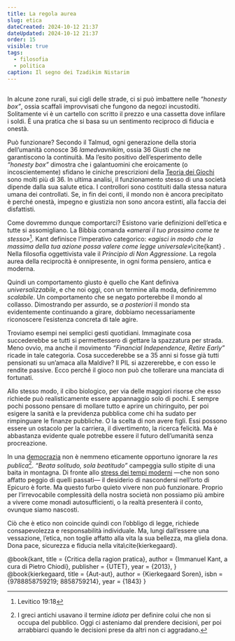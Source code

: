 ```yaml
---
title: La regola aurea
slug: etica
dateCreated: 2024-10-12 21:37
dateUpdated: 2024-10-12 21:37
order: 15
visible: true
tags:
  - filosofia
  - politica
caption: Il segno dei Tzadikim Nistarim
---
```


##

<span class="newthought">In alcune</span> zone rurali, sui cigli delle strade, ci si può imbattere nelle _“honesty box”_, ossia scaffali improvvisati che fungono da negozi  incustoditi. Solitamente vi è un cartello con scritto il prezzo e una cassetta dove infilare i soldi. È una pratica che si basa su un sentimento reciproco di fiducia e onestà.

Può funzionare? Secondo il Talmud, ogni generazione della storia dell’umanità conosce 36 _lamedvavnikim_, ossia 36 Giusti che ne garantiscono la continuità. Ma l’esito positivo dell’esperimento delle _“honesty box”_ dimostra che i galantuomini che eroicamente (o incoscientemente) sfidano le ciniche prescrizioni della [Teoria dei Giochi](/notes/dilemma/) sono molti più di 36. In ultima analisi, il funzionamento stesso di una società dipende dalla sua salute etica. I controllori sono costituiti dalla stessa natura umana dei controllati. Se, in fin dei conti, il mondo non è ancora precipitato è perché onestà, impegno e giustizia non sono ancora estinti, alla faccia dei disfattisti.

Come dovremmo dunque comportarci? Esistono varie definizioni dell’etica e tutte si assomigliano. La Bibbia comanda _«amerai il tuo prossimo come te stesso»_[^1]. Kant definisce l’imperativo categorico: _«agisci in modo che la massima della tua azione possa valere come legge universale»_\cite{kant} . Nella filosofia oggettivista vale il _Principio di Non Aggressione_. La regola aurea della reciprocità è onnipresente, in ogni forma pensiero, antica e moderna.

[^1]: Levitico 19:18

Quindi un comportamento giusto è quello che Kant definiva _universalizzabile_, e che noi oggi, con un termine alla moda, definiremmo _scalabile_. Un comportamento che se negato porterebbe il mondo al collasso. Dimostrando per assurdo, se _a posteriori_ il mondo sta evidentemente continuando a girare, dobbiamo necessariamente riconoscere l’esistenza concreta di tale agire.

Troviamo esempi nei semplici gesti quotidiani. Immaginate cosa succederebbe se tutti si permettessero di gettare la spazzatura per strada. Meno ovvio, ma anche il movimento _“Financial Independence, Retire Early”_ ricade in tale categoria. Cosa succederebbe se a 35 anni si fosse già tutti pensionati su un’amaca alla Maldive? Il PIL si azzererebbe, e con esso le rendite passive. Ecco perché il gioco non può che tollerare una manciata di fortunati.

Allo stesso modo, il cibo biologico, per via delle maggiori risorse che esso richiede può realisticamente essere appannaggio solo di pochi. E sempre pochi possono pensare di mollare tutto e aprire un chiringuito, per poi esigere la sanità e la previdenza pubblica come chi ha sudato per rimpinguare le finanze pubbliche. O la scelta di non avere figli. Essi possono essere un ostacolo per la carriera, il divertimento, la ricerca felicità. Ma è abbastanza evidente quale potrebbe essere il futuro dell’umanità senza procreazione.

In una [democrazia](/notes/democrazia/) non è nemmeno eticamente opportuno ignorare la _res publica_[^2]. _“Beata solitudo, sola beatitudo”_ campeggia sullo stipite di una baita in montagna. Di fronte allo [stress dei tempi moderni](/notes/progresso/) —che non sono affatto peggio di quelli passati— il desiderio di nascondersi nell’orto di Epicuro è forte.
Ma questo furbo quieto vivere non può funzionare. Proprio per l’irrevocabile complessità della nostra società non possiamo più ambire a vivere come monadi autosufficienti, o la realtà presenterà il conto, ovunque siamo nascosti.

[^2]: I greci antichi usavano il termine _idiota_ per definire colui che non si occupa del pubblico. Oggi ci asteniamo dal prendere decisioni, per poi arrabbiarci quando le decisioni prese da altri non ci aggradano.

Ciò che è etico non coincide quindi con l’obbligo di legge, richiede consapevolezza e responsabilità individuale. Ma, lungi dall’essere una vessazione, l’etica, non toglie affatto alla vita la sua bellezza, ma gliela dona. Dona pace, sicurezza e fiducia nella vita\cite{kierkegaard}.

<bibliography>
@book{kant,
   title =     {Critica della ragion pratica},
   author =    {Immanuel Kant, a cura di Pietro Chiodi},
   publisher = {UTET},
   year =      {2013},
}
@book{kierkegaard,
   title =     {Aut-aut},
   author =    {Kierkegaard Soren},
   isbn =      {9788858759219; 8858759214},
   year =      {1843}
}
<bibliography>
